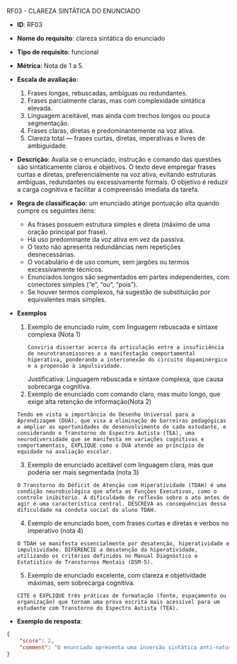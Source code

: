 RF03 - CLAREZA SINTÁTICA DO ENUNCIADO

- **ID**: RF03
- **Nome do requisito**: clareza sintática do enunciado
- **Tipo de requisito**: funcional
- **Métrica**: Nota de 1 a 5.
- **Escala de avaliação**:
    1. Frases longas, rebuscadas, ambíguas ou redundantes.
    2. Frases parcialmente claras, mas com complexidade sintática elevada.
    3. Linguagem aceitável, mas ainda com trechos longos ou pouca segmentação.
    4. Frases claras, diretas e predominantemente na voz ativa.
    5. Clareza total — frases curtas, diretas, imperativas e livres de ambiguidade.
- **Descrição**: Avalia se o enunciado, instrução e comando das questões são sintaticamente claros e objetivos. O texto deve empregar frases curtas e diretas, preferencialmente na voz ativa, evitando estruturas ambíguas, redundantes ou excessivamente formais. O objetivo é reduzir a carga cognitiva e facilitar a compreensão imediata da tarefa.
- **Regra de classificação**: um enunciado atinge pontuação alta quando cumpre os seguintes itens:
    - As frases possuem estrutura simples e direta (máximo de uma oração principal por frase).
    - Há uso predominante da voz ativa em vez da passiva.
    - O texto não apresenta redundâncias nem repetições desnecessárias.
    - O vocabulário é de uso comum, sem jargões ou termos excessivamente técnicos.
    - Enunciados longos são segmentados em partes independentes, com conectores simples (“e”, “ou”, “pois”).
    - Se houver termos complexos, há sugestão de substituição por equivalentes mais simples.
- **Exemplos**
    1. Exemplo de enunciado ruim, com linguagem rebuscada e sintaxe complexa (Nota 1)
        ``` 
        Conviria dissertar acerca da articulação entre a insuficiência de neurotransmissores e a manifestação comportamental hiperativa, ponderando a interconexão do circuito dopaminérgico e a propensão à impulsividade.
        ```
        Justificativa: Linguagem rebuscada e sintaxe complexa, que causa sobrecarga cognitiva.
    2. Exemplo de enunciado com comando claro, mas muito longo, que exige alta retenção de informação(Nota 2)
    ``` 
    Tendo em vista a importância do Desenho Universal para a Aprendizagem (DUA), que visa a eliminação de barreiras pedagógicas e ampliar as oportunidades de desenvolvimento de cada estudante, e considerando o Transtorno do Espectro Autista (TEA), uma neurodiversidade que se manifesta em variações cognitivas e comportamentais, EXPLIQUE como o DUA atende ao princípio de equidade na avaliação escolar.
    ```
    3. Exemplo de enunciado aceitável com linguagem clara, mas que poderia ser mais segmentada (nota 3)
    ```
    O Transtorno do Déficit de Atenção com Hiperatividade (TDAH) é uma condição neurobiológica que afeta as Funções Executivas, como o controle inibitório. A dificuldade de reflexão sobre o ato antes de agir é uma característica central. DESCREVA as consequências dessa dificuldade na conduta social do aluno TDAH.
    ```
    4. Exemplo de enunciado bom, com frases curtas e diretas e verbos no imperativo (nota 4)
    ``` 
    O TDAH se manifesta essencialmente por desatenção, hiperatividade e impulsividade. DIFERENCIE a desatenção da hiperatividade, utilizando os critérios definidos no Manual Diagnóstico e Estatístico de Transtornos Mentais (DSM-5).
    ```
    5. Exemplo de enunciado excelente, com clareza e objetividade máximas, sem sobrecarga cognitiva.
    ``` 
    CITE e EXPLIQUE três práticas de formatação (fonte, espaçamento ou organização) que tornam uma prova escrita mais acessível para um estudante com Transtorno do Espectro Autista (TEA).
    ```

- **Exemplo de resposta**:
```json
{
    "score": 2,
    "comment": "O enunciado apresenta uma inversão sintática anti-natural e orações alternadas, interrompidas, o que compromete sua clareza"
}
```